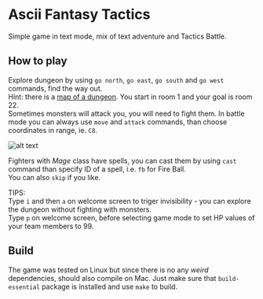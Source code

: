 # Ascii Fantasy Tactics

Simple game in text mode, mix of text adventure and Tactics Battle.  

## How to play

Explore dungeon by using `go north`, `go east`, `go south` and `go west` commands, find the way out.  
Hint: there is a [map of a dungeon](https://github.com/przem360/ascii-fantasy-tactics/blob/master/design/map.png). You start in room 1 and your goal is room 22.  
Sometimes monsters will attack you, you will need to fight them. In battle mode you can always use `move` and `attack` commands, than choose coordinates in range, ie. `C8`.  
  
![alt text](https://github.com/przem360/ascii-fantasy-tactics/blob/master/screenshot.png?raw=true)

Fighters with *Mage* class have spells, you can cast them by using `cast` command than specify ID of a spell, i.e. `fb` for Fire Ball.  
You can also `skip` if you like.  
  
TIPS:  
Type `i` and then `a` on welcome screen to triger invisibility - you can explore the dungeon without fighting with monsters.  
Type `p` on welcome screen, before selecting game mode to set HP values of your team members to 99.  

## Build

The game was tested on Linux but since there is no any *weird* dependencies, should also compile on Mac. Just make sure that `build-essential` package is installed and use `make` to build. 
